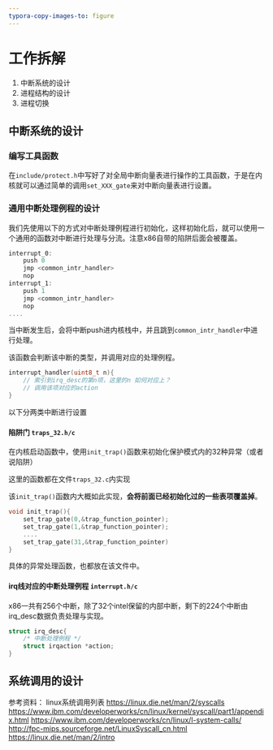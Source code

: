 ```yaml
---
typora-copy-images-to: figure
---
```


# 工作拆解

1. 中断系统的设计
2. 进程结构的设计
3. 进程切换



## 中断系统的设计

###  编写工具函数

在`include/protect.h`中写好了对全局中断向量表进行操作的工具函数，于是在内核就可以通过简单的调用`set_XXX_gate`来对中断向量表进行设置。

### 通用中断处理例程的设计

我们先使用以下的方式对中断处理例程进行初始化，这样初始化后，就可以使用一个通用的函数对中断进行处理与分流。注意x86自带的陷阱后面会被覆盖。

```cpp
interrupt_0:
	push 0
    jmp <common_intr_handler>
    nop
interrupt_1:
	push 1
    jmp <common_intr_handler>
    nop
....
```

当中断发生后，会将中断push进内核栈中，并且跳到`common_intr_handler`中进行处理。

该函数会判断该中断的类型，并调用对应的处理例程。

```cpp
interrupt_handler(uint8_t n){
    // 索引到irq_desc的第n项，这里的n 如何对应上？
    // 调用该项对应的action
}
```

以下分两类中断进行设置

#### 陷阱门 `traps_32.h/c`

在内核启动函数中，使用`init_trap()`函数来初始化保护模式内的32种异常（或者说陷阱）

这里的函数都在文件`traps_32.c`内实现

该`init_trap()`函数内大概如此实现，**会将前面已经初始化过的一些表项覆盖掉**。

```cpp
void init_trap(){
    set_trap_gate(0,&trap_function_pointer);
    set_trap_gate(1,&trap_function_pointer);
    ....
    set_trap_gate(31,&trap_function_pointer)
}
```

具体的异常处理函数，也都放在该文件中。

#### irq线对应的中断处理例程 `interrupt.h/c`

x86一共有256个中断，除了32个intel保留的内部中断，剩下的224个中断由irq_desc数据负责处理与实现。

```cpp
struct irq_desc{
    /* 中断处理例程 */
    struct irqaction *action;
}
```






## 系统调用的设计

参考资料：
linux系统调用列表
https://linux.die.net/man/2/syscalls
https://www.ibm.com/developerworks/cn/linux/kernel/syscall/part1/appendix.html
https://www.ibm.com/developerworks/cn/linux/l-system-calls/
http://fpc-mips.sourceforge.net/LinuxSyscall_cn.html
https://linux.die.net/man/2/intro